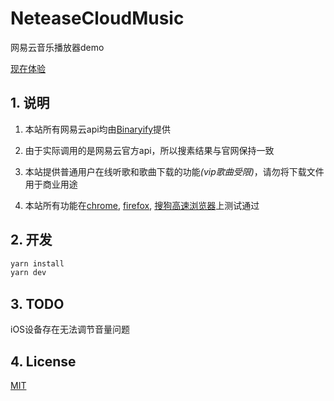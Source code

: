 # NeteaseCloudMusic

  

网易云音乐播放器demo

[现在体验](https://music.tomluvjerry.cn)


## 1. 说明

1. 本站所有网易云api均由[Binaryify](https://github.com/Binaryify/NeteaseCloudMusicApi)提供

2. 由于实际调用的是网易云官方api，所以搜素结果与官网保持一致

3. 本站提供普通用户在线听歌和歌曲下载的功能<em>(vip歌曲受限)</em>，请勿将下载文件用于商业用途

4. 本站所有功能在[chrome](https://static.tomluvjerry.cn/files/lee@tomluvjerry.cn/b47a7b33e42cf7c246dd8b770d890f11.exe), [firefox](https://static.tomluvjerry.cn/files/lee@tomluvjerry.cn/c63c683b1f6003194e7eed7614051128.exe), [搜狗高速浏览器](https://static.tomluvjerry.cn/files/lee@tomluvjerry.cn/6e555ae83734d90654db3d91fce20246.exe)上测试通过

## 2. 开发
```bash
yarn install
yarn dev
```

## 3. TODO
iOS设备存在无法调节音量问题

## 4. License
[MIT](https://opensource.org/licenses/MIT)